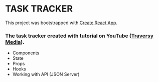 # TASK TRACKER

This project was bootstrapped with [Create React App](https://github.com/facebook/create-react-app).

### The task tracker created with tutorial on YouTube ([Traversy Media](https://www.youtube.com/watch?v=w7ejDZ8SWv8)).

* Components
* State
* Props
* Hooks
* Working with API (JSON Server)
